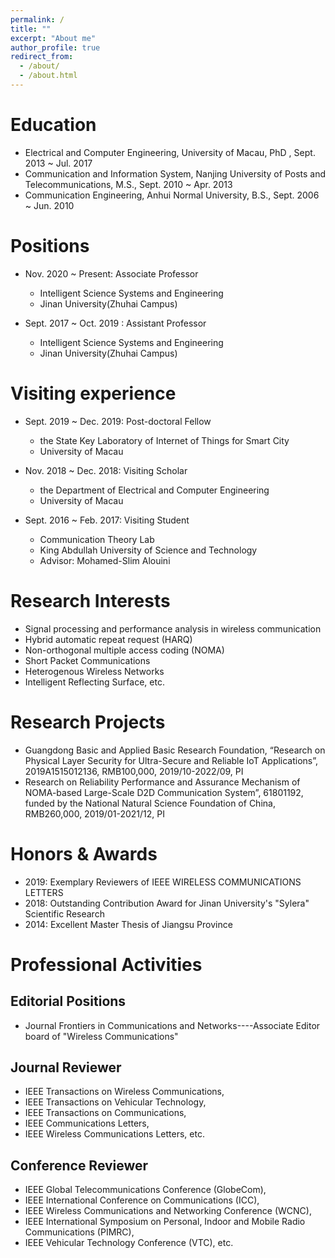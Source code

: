 ```yaml
---
permalink: /
title: ""
excerpt: "About me"
author_profile: true
redirect_from: 
  - /about/
  - /about.html
---
```


Education
======
* Electrical and Computer Engineering, University of Macau, PhD , Sept. 2013 ~ Jul. 2017 
* Communication and Information System, Nanjing University of Posts and Telecommunications, M.S.,  Sept. 2010 ~ Apr. 2013 
* Communication Engineering, Anhui Normal University, B.S., Sept. 2006 ~ Jun. 2010 

Positions
======
* Nov. 2020 ~ Present: Associate Professor
  * Intelligent Science Systems and Engineering
  * Jinan University(Zhuhai Campus) 
  
* Sept. 2017 ~ Oct. 2019 : Assistant Professor
  * Intelligent Science Systems and Engineering
  * Jinan University(Zhuhai Campus)
  

Visiting experience
======
* Sept. 2019 ~ Dec. 2019: Post-doctoral Fellow
  * the State Key Laboratory of Internet of Things for Smart City
  * University of Macau

* Nov. 2018 ~ Dec. 2018: Visiting Scholar
  * the Department of Electrical and Computer Engineering
  * University of Macau
  
* Sept. 2016 ~ Feb. 2017: Visiting Student
  * Communication Theory Lab
  * King Abdullah University of Science and Technology
  * Advisor: Mohamed-Slim Alouini

Research Interests
======
* Signal processing and performance analysis in wireless communication
* Hybrid automatic repeat request (HARQ)
* Non-orthogonal multiple access coding (NOMA)
* Short Packet Communications
* Heterogenous Wireless Networks
* Intelligent Reflecting Surface, etc.

Research Projects
======
* Guangdong Basic and Applied Basic Research Foundation, “Research on Physical Layer Security for Ultra-Secure and Reliable IoT Applications”, 2019A1515012136, RMB100,000, 2019/10-2022/09, PI
* Research on Reliability Performance and Assurance Mechanism of NOMA-based Large-Scale D2D Communication System”, 61801192, funded by the National Natural Science Foundation of China, RMB260,000, 2019/01-2021/12, PI


Honors & Awards
======
* 2019: Exemplary Reviewers of IEEE WIRELESS COMMUNICATIONS LETTERS
* 2018: Outstanding Contribution Award for Jinan University's "Sylera" Scientific Research
* 2014: Excellent Master Thesis of Jiangsu Province


Professional Activities
======

Editorial Positions
------
* Journal Frontiers in Communications and Networks----Associate Editor board of "Wireless Communications"

Journal Reviewer
------
* IEEE Transactions on Wireless Communications,
* IEEE Transactions on Vehicular Technology,
* IEEE Transactions on Communications,
* IEEE Communications Letters,
* IEEE Wireless Communications Letters, etc.

Conference Reviewer
------
* IEEE Global Telecommunications Conference (GlobeCom),
* IEEE International Conference on Communications (ICC),
* IEEE Wireless Communications and Networking Conference (WCNC),
* IEEE International Symposium on Personal, Indoor and Mobile Radio Communications (PIMRC),
* IEEE Vehicular Technology Conference (VTC), etc.


